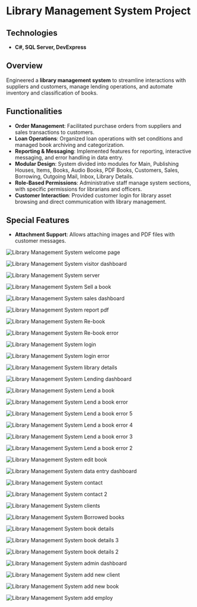 # Library Management System Project

## Technologies
- **C#, SQL Server, DevExpress**

## Overview
Engineered a **library management system** to streamline interactions with suppliers and customers, manage lending operations, and automate inventory and classification of books.

## Functionalities
- **Order Management**: Facilitated purchase orders from suppliers and sales transactions to customers.
- **Loan Operations**: Organized loan operations with set conditions and managed book archiving and categorization.
- **Reporting & Messaging**: Implemented features for reporting, interactive messaging, and error handling in data entry.
- **Modular Design**: System divided into modules for Main, Publishing Houses, Items, Books, Audio Books, PDF Books, Customers, Sales, Borrowing, Outgoing Mail, Inbox, Library Details.
- **Role-Based Permissions**: Administrative staff manage system sections, with specific permissions for librarians and officers.
- **Customer Interaction**: Provided customer login for library asset browsing and direct communication with library management.

## Special Features
- **Attachment Support**: Allows attaching images and PDF files with customer messages.


![Library Management System welcome page](https://github.com/mzkriam/Library-Management-System/assets/73972415/daf5851c-c28b-4618-b7f7-c748fb6100c1)


![Library Management System visitor dashboard](https://github.com/mzkriam/Library-Management-System/assets/73972415/50135930-fb9e-4b9c-9b08-0b45b0115c6d)


![Library Management System server](https://github.com/mzkriam/Library-Management-System/assets/73972415/df3517ee-9595-41af-acf0-abafc1edc85f)


![Library Management System Sell a book](https://github.com/mzkriam/Library-Management-System/assets/73972415/5135ec06-47ca-4caa-bc90-8d2fb679db7e)


![Library Management System sales dashboard](https://github.com/mzkriam/Library-Management-System/assets/73972415/d91b70d0-8e2d-4dfd-b59c-dcfa830f098a)


![Library Management System report pdf](https://github.com/mzkriam/Library-Management-System/assets/73972415/2827269c-5aad-4de9-af17-aa1237790f38)


![Library Management System Re-book](https://github.com/mzkriam/Library-Management-System/assets/73972415/917cb929-be0f-47a3-835c-095fbf1b00de)


![Library Management System Re-book error](https://github.com/mzkriam/Library-Management-System/assets/73972415/49c67f61-69a3-469d-a53f-eb942b2a36ef)


![Library Management System login](https://github.com/mzkriam/Library-Management-System/assets/73972415/e46142aa-f85b-4b4c-b90e-ecbf3b6b976a)


![Library Management System login error](https://github.com/mzkriam/Library-Management-System/assets/73972415/2331cc17-3e1b-4246-ae4b-2c766fa61992)


![Library Management System library details](https://github.com/mzkriam/Library-Management-System/assets/73972415/d6bc73b8-57d6-4490-b6cf-ffcdf18f5da7)


![Library Management System Lending dashboard](https://github.com/mzkriam/Library-Management-System/assets/73972415/3b974bce-b856-4389-882a-6301299bc851)


![Library Management System Lend a book](https://github.com/mzkriam/Library-Management-System/assets/73972415/2a5aba49-921e-4ccc-82bb-86a9445de1f1)


![Library Management System Lend a book error](https://github.com/mzkriam/Library-Management-System/assets/73972415/23300edf-c3d6-41b3-bc51-7788bb8ca82e)


![Library Management System Lend a book error 5](https://github.com/mzkriam/Library-Management-System/assets/73972415/d69c4892-3a45-4501-ae31-54bf06193a8d)


![Library Management System Lend a book error 4](https://github.com/mzkriam/Library-Management-System/assets/73972415/24c6a4db-6a79-4f17-89b8-e40b165deadd)


![Library Management System Lend a book error 3](https://github.com/mzkriam/Library-Management-System/assets/73972415/7b39e360-fcbf-454f-ac36-52ed63efd10e)


![Library Management System Lend a book error 2](https://github.com/mzkriam/Library-Management-System/assets/73972415/86c64e1a-7f37-401b-8276-d9d3925a47fa)


![Library Management System edit book](https://github.com/mzkriam/Library-Management-System/assets/73972415/cf364ba7-c130-4a11-85fe-74e3512fa79f)


![Library Management System data entry dashboard](https://github.com/mzkriam/Library-Management-System/assets/73972415/866092a4-6ef6-466d-935f-40effaaf77b3)


![Library Management System contact](https://github.com/mzkriam/Library-Management-System/assets/73972415/07a3d4fa-4fcc-4757-baee-e55383f9e180)


![Library Management System contact 2](https://github.com/mzkriam/Library-Management-System/assets/73972415/c18d79e5-39de-497e-a232-cadb48388299)


![Library Management System clients](https://github.com/mzkriam/Library-Management-System/assets/73972415/abf5a7cc-8347-4209-8969-c860380fb6c4)


![Library Management System Borrowed books](https://github.com/mzkriam/Library-Management-System/assets/73972415/2edd5141-92ce-48dd-b2da-7b914115a0b1)


![Library Management System book details](https://github.com/mzkriam/Library-Management-System/assets/73972415/3bc45ca4-3b36-4d61-b565-49befc6a64aa)


![Library Management System book details 3](https://github.com/mzkriam/Library-Management-System/assets/73972415/6c7c3dcf-49f8-41e7-abdc-5f4ef9dcc490)


![Library Management System book details 2](https://github.com/mzkriam/Library-Management-System/assets/73972415/5a2bba30-8694-43e6-b319-c8eae194afac)


![Library Management System admin dashboard](https://github.com/mzkriam/Library-Management-System/assets/73972415/93835a2e-3fdf-4ad1-a381-0f9f5223bf4c)


![Library Management System add new client](https://github.com/mzkriam/Library-Management-System/assets/73972415/0cbd2eb2-4e75-4fce-9ac2-65776785267c)


![Library Management System add new book](https://github.com/mzkriam/Library-Management-System/assets/73972415/065b97c4-f971-4376-9cbb-652f840e3ed3)


![Library Management System add employ](https://github.com/mzkriam/Library-Management-System/assets/73972415/8a08e669-3f0e-4889-ac3a-f9ebb3a5f5a9)

